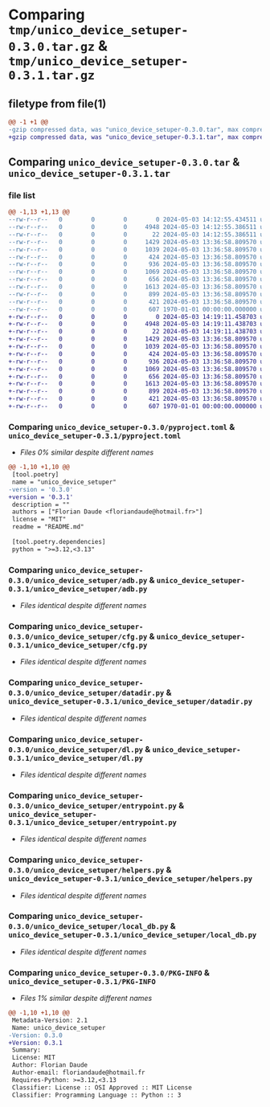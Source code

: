 # Comparing `tmp/unico_device_setuper-0.3.0.tar.gz` & `tmp/unico_device_setuper-0.3.1.tar.gz`

## filetype from file(1)

```diff
@@ -1 +1 @@
-gzip compressed data, was "unico_device_setuper-0.3.0.tar", max compression
+gzip compressed data, was "unico_device_setuper-0.3.1.tar", max compression
```

## Comparing `unico_device_setuper-0.3.0.tar` & `unico_device_setuper-0.3.1.tar`

### file list

```diff
@@ -1,13 +1,13 @@
--rw-r--r--   0        0        0        0 2024-05-03 14:12:55.434511 unico_device_setuper-0.3.0/README.md
--rw-r--r--   0        0        0     4948 2024-05-03 14:12:55.386511 unico_device_setuper-0.3.0/pyproject.toml
--rw-r--r--   0        0        0       22 2024-05-03 14:12:55.386511 unico_device_setuper-0.3.0/unico_device_setuper/__init__.py
--rw-r--r--   0        0        0     1429 2024-05-03 13:36:58.809570 unico_device_setuper-0.3.0/unico_device_setuper/adb.py
--rw-r--r--   0        0        0     1039 2024-05-03 13:36:58.809570 unico_device_setuper-0.3.0/unico_device_setuper/cfg.py
--rw-r--r--   0        0        0      424 2024-05-03 13:36:58.809570 unico_device_setuper-0.3.0/unico_device_setuper/cfg.toml
--rw-r--r--   0        0        0      936 2024-05-03 13:36:58.809570 unico_device_setuper-0.3.0/unico_device_setuper/datadir.py
--rw-r--r--   0        0        0     1069 2024-05-03 13:36:58.809570 unico_device_setuper-0.3.0/unico_device_setuper/dl.py
--rw-r--r--   0        0        0      656 2024-05-03 13:36:58.809570 unico_device_setuper-0.3.0/unico_device_setuper/entrypoint.py
--rw-r--r--   0        0        0     1613 2024-05-03 13:36:58.809570 unico_device_setuper-0.3.0/unico_device_setuper/helpers.py
--rw-r--r--   0        0        0      899 2024-05-03 13:36:58.809570 unico_device_setuper-0.3.0/unico_device_setuper/local_db.py
--rw-r--r--   0        0        0      421 2024-05-03 13:36:58.809570 unico_device_setuper-0.3.0/unico_device_setuper/main.py
--rw-r--r--   0        0        0      607 1970-01-01 00:00:00.000000 unico_device_setuper-0.3.0/PKG-INFO
+-rw-r--r--   0        0        0        0 2024-05-03 14:19:11.458703 unico_device_setuper-0.3.1/README.md
+-rw-r--r--   0        0        0     4948 2024-05-03 14:19:11.438703 unico_device_setuper-0.3.1/pyproject.toml
+-rw-r--r--   0        0        0       22 2024-05-03 14:19:11.438703 unico_device_setuper-0.3.1/unico_device_setuper/__init__.py
+-rw-r--r--   0        0        0     1429 2024-05-03 13:36:58.809570 unico_device_setuper-0.3.1/unico_device_setuper/adb.py
+-rw-r--r--   0        0        0     1039 2024-05-03 13:36:58.809570 unico_device_setuper-0.3.1/unico_device_setuper/cfg.py
+-rw-r--r--   0        0        0      424 2024-05-03 13:36:58.809570 unico_device_setuper-0.3.1/unico_device_setuper/cfg.toml
+-rw-r--r--   0        0        0      936 2024-05-03 13:36:58.809570 unico_device_setuper-0.3.1/unico_device_setuper/datadir.py
+-rw-r--r--   0        0        0     1069 2024-05-03 13:36:58.809570 unico_device_setuper-0.3.1/unico_device_setuper/dl.py
+-rw-r--r--   0        0        0      656 2024-05-03 13:36:58.809570 unico_device_setuper-0.3.1/unico_device_setuper/entrypoint.py
+-rw-r--r--   0        0        0     1613 2024-05-03 13:36:58.809570 unico_device_setuper-0.3.1/unico_device_setuper/helpers.py
+-rw-r--r--   0        0        0      899 2024-05-03 13:36:58.809570 unico_device_setuper-0.3.1/unico_device_setuper/local_db.py
+-rw-r--r--   0        0        0      421 2024-05-03 13:36:58.809570 unico_device_setuper-0.3.1/unico_device_setuper/main.py
+-rw-r--r--   0        0        0      607 1970-01-01 00:00:00.000000 unico_device_setuper-0.3.1/PKG-INFO
```

### Comparing `unico_device_setuper-0.3.0/pyproject.toml` & `unico_device_setuper-0.3.1/pyproject.toml`

 * *Files 0% similar despite different names*

```diff
@@ -1,10 +1,10 @@
 [tool.poetry]
 name = "unico_device_setuper"
-version = '0.3.0'
+version = '0.3.1'
 description = ""
 authors = ["Florian Daude <floriandaude@hotmail.fr>"]
 license = "MIT"
 readme = "README.md"
 
 [tool.poetry.dependencies]
 python = ">=3.12,<3.13"
```

### Comparing `unico_device_setuper-0.3.0/unico_device_setuper/adb.py` & `unico_device_setuper-0.3.1/unico_device_setuper/adb.py`

 * *Files identical despite different names*

### Comparing `unico_device_setuper-0.3.0/unico_device_setuper/cfg.py` & `unico_device_setuper-0.3.1/unico_device_setuper/cfg.py`

 * *Files identical despite different names*

### Comparing `unico_device_setuper-0.3.0/unico_device_setuper/datadir.py` & `unico_device_setuper-0.3.1/unico_device_setuper/datadir.py`

 * *Files identical despite different names*

### Comparing `unico_device_setuper-0.3.0/unico_device_setuper/dl.py` & `unico_device_setuper-0.3.1/unico_device_setuper/dl.py`

 * *Files identical despite different names*

### Comparing `unico_device_setuper-0.3.0/unico_device_setuper/entrypoint.py` & `unico_device_setuper-0.3.1/unico_device_setuper/entrypoint.py`

 * *Files identical despite different names*

### Comparing `unico_device_setuper-0.3.0/unico_device_setuper/helpers.py` & `unico_device_setuper-0.3.1/unico_device_setuper/helpers.py`

 * *Files identical despite different names*

### Comparing `unico_device_setuper-0.3.0/unico_device_setuper/local_db.py` & `unico_device_setuper-0.3.1/unico_device_setuper/local_db.py`

 * *Files identical despite different names*

### Comparing `unico_device_setuper-0.3.0/PKG-INFO` & `unico_device_setuper-0.3.1/PKG-INFO`

 * *Files 1% similar despite different names*

```diff
@@ -1,10 +1,10 @@
 Metadata-Version: 2.1
 Name: unico_device_setuper
-Version: 0.3.0
+Version: 0.3.1
 Summary: 
 License: MIT
 Author: Florian Daude
 Author-email: floriandaude@hotmail.fr
 Requires-Python: >=3.12,<3.13
 Classifier: License :: OSI Approved :: MIT License
 Classifier: Programming Language :: Python :: 3
```

